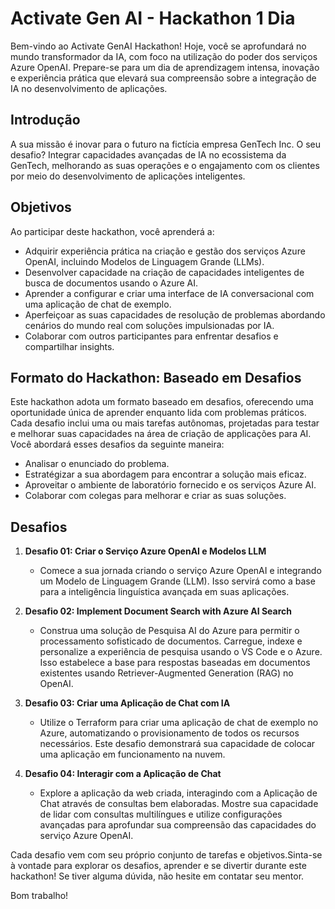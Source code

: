 # Activate Gen AI - Hackathon 1 Dia

Bem-vindo ao Activate GenAI Hackathon! Hoje, você se aprofundará no mundo transformador da IA, com foco na utilização do poder dos serviços Azure OpenAI. Prepare-se para um dia de aprendizagem intensa, inovação e experiência prática que elevará sua compreensão sobre a integração de IA no desenvolvimento de aplicações.


## Introdução

A sua missão é inovar para o futuro na fictícia empresa GenTech Inc. O seu desafio? Integrar capacidades avançadas de IA no ecossistema da GenTech, melhorando as suas operações e o engajamento com os clientes por meio do desenvolvimento de aplicações inteligentes.


## Objetivos

Ao participar deste hackathon, você aprenderá a:

- Adquirir experiência prática na criação e gestão dos serviços Azure OpenAI, incluindo Modelos de Linguagem Grande (LLMs).
- Desenvolver capacidade na criação de capacidades inteligentes de busca de documentos usando o Azure AI.
- Aprender a configurar e criar uma interface de IA conversacional com uma aplicação de chat de exemplo.
- Aperfeiçoar as suas capacidades de resolução de problemas abordando cenários do mundo real com soluções impulsionadas por IA.
- Colaborar com outros participantes para enfrentar desafios e compartilhar insights.

## Formato do Hackathon: Baseado em Desafios
Este hackathon adota um formato baseado em desafios, oferecendo uma oportunidade única de aprender enquanto lida com problemas práticos. Cada desafio inclui uma ou mais tarefas autônomas, projetadas para testar e melhorar suas capacidades na área de criação de applicações para AI. Você abordará esses desafios da seguinte maneira:

- Analisar o enunciado do problema.
- Estratégizar a sua abordagem para encontrar a solução mais eficaz.
- Aproveitar o ambiente de laboratório fornecido e os serviços Azure AI.
- Colaborar com colegas para melhorar e criar as suas soluções.
  
## Desafios

1. **Desafio 01: Criar o Serviço Azure OpenAI e Modelos LLM**
   - Comece a sua jornada criando o serviço Azure OpenAI e integrando um Modelo de Linguagem Grande (LLM). Isso servirá como a base para a inteligência linguística avançada em suas aplicações.
     
2. **Desafio 02: Implement Document Search with Azure AI Search**
   - Construa uma solução de Pesquisa AI do Azure para permitir o processamento sofisticado de documentos. Carregue, indexe e personalize a experiência de pesquisa usando o VS Code e o Azure. Isso estabelece a base para respostas baseadas em documentos existentes usando Retriever-Augmented Generation (RAG) no OpenAI.
             
3. **Desafio 03: Criar uma Aplicação de Chat com IA**
   - Utilize o Terraform para criar uma aplicação de chat de exemplo no Azure, automatizando o provisionamento de todos os recursos necessários. Este desafio demonstrará sua capacidade de colocar uma aplicação em funcionamento na nuvem.
          
4. **Desafio 04: Interagir com a Aplicação de Chat**
   - Explore a aplicação da web criada, interagindo com a Aplicação de Chat através de consultas bem elaboradas. Mostre sua capacidade de lidar com consultas multilíngues e utilize configurações avançadas para aprofundar sua compreensão das capacidades do serviço Azure OpenAI.
                    
Cada desafio vem com seu próprio conjunto de tarefas e objetivos.Sinta-se à vontade para explorar os desafios, aprender e se divertir durante este hackathon! Se tiver alguma dúvida, não hesite em contatar seu mentor.

Bom trabalho!
